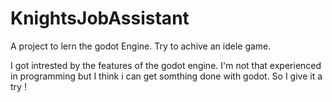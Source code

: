 # KnightsJobAssistant
A project to lern the godot Engine. Try to achive an idele game.

I got intrested by the features of the godot engine. I'm not that experienced in programming but I think i can get somthing done with godot. So I give it a try !
